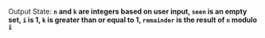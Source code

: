 Output State: **`n` and `k` are integers based on user input, `seen` is an empty set, `i` is 1, `k` is greater than or equal to 1, `remainder` is the result of `n` modulo `i`**
